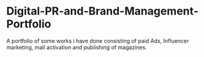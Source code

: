 # Digital-PR-and-Brand-Management-Portfolio
A portfolio of some works i have done consisting of paid Ads, Influencer marketing, mall activation and publishing of magazines.
